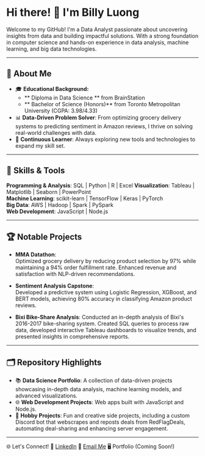 # Hi there! 👋 I'm Billy Luong
Welcome to my GitHub! I'm a Data Analyst passionate about uncovering insights from data and building impactful solutions. With a strong foundation in computer science and hands-on experience in data analysis, machine learning, and big data technologies.

---

## 🌟 About Me
- 🎓 **Educational Background:**
    - ** Diploma in Data Science ** from BrainStation
    - ** Bachelor of Science (Honors)** from Toronto Metropolitan University (CGPA: 3.98/4.33)
- 📊 **Data-Driven Problem Solver**: From optimizing grocery delivery systems to predicting sentiment in Amazon reviews, I thrive on solving real-world challenges with data.
- 🚀 **Continuous Learner**: Always exploring new tools and technologies to expand my skill set.

---

## 🔧 Skills & Tools
**Programming & Analysis**: SQL | Python | R | Excel
**Visualization**: Tableau | Matplotlib | Seaborn | PowerPoint  
**Machine Learning**: scikit-learn | TensorFlow | Keras | PyTorch  
**Big Data**: AWS | Hadoop | Spark | PySpark  
**Web Development**: JavaScript | Node.js  

---

## 🏆 Notable Projects
- **MMA Datathon**:  
  Optimized grocery delivery by reducing product selection by 97% while maintaining a 94% order fulfillment rate. Enhanced revenue and satisfaction with NLP-driven recommendations.  

- **Sentiment Analysis Capstone**:  
  Developed a predictive system using Logistic Regression, XGBoost, and BERT models, achieving 80% accuracy in classifying Amazon product reviews.

- **Bixi Bike-Share Analysis**:
  Conducted an in-depth analysis of Bixi's 2016-2017 bike-sharing system. Created SQL queries to process raw data, developed interactive Tableau dashboards to visualize trends, and presented insights in comprehensive reports.

---

## 🗂 Repository Highlights
- 📚 **Data Science Portfolio**: A collection of data-driven projects showcasing in-depth data analysis, machine learning models, and advanced visualizations.  
- 🌐 **Web Development Projects**: Web apps built with JavaScript and Node.js.  
- 🤖 **Hobby Projects**: Fun and creative side projects, including a custom Discord bot that webscrapes and reposts deals from RedFlagDeals, automating deal-sharing and enhancing server engagement.  

---

🌐 Let's Connect!
💼 [LinkedIn](https://linkedin.com/in/billy-luong/)
📧 [Email Me](mailto:billy.luong7@gmail.com)
🖥 Portfolio (Coming Soon!)

